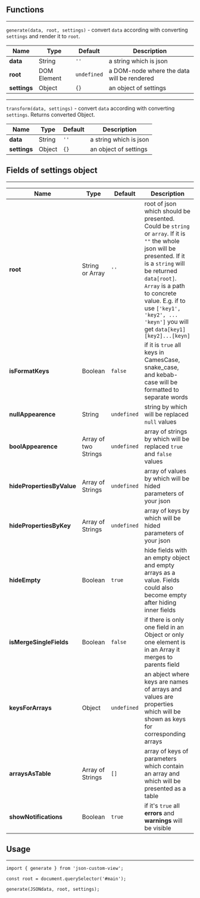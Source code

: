 ## Functions

---

`generate(data, root, settings)` - convert `data` according with converting `settings` and render it to `root`.

| **Name**     | **Type**    | **Default** | **Description**                            |
| ------------ | ----------- | ----------- | ------------------------------------------ |
| **data**     | String      | `''`        | a string which is json                     |
| **root**     | DOM Element | `undefined` | a DOM-node where the data will be rendered |
| **settings** | Object      | `{}`        | an object of settings                      |

---

`transform(data, settings)` - convert `data` according with converting `settings`. Returns converted Object.

| **Name**     | **Type** | **Default** | **Description**        |
| ------------ | -------- | ----------- | ---------------------- |
| **data**     | String   | `''`        | a string which is json |
| **settings** | Object   | `{}`        | an object of settings  |

## Fields of settings object

---

| **Name**                  | **Type**             | **Default** | **Description**                                                                                                                                                                                                                                                                                      |
| ------------------------- | -------------------- | ----------- | ---------------------------------------------------------------------------------------------------------------------------------------------------------------------------------------------------------------------------------------------------------------------------------------------------- |
| **root**                  | String or Array      | `''`        | root of json which should be presented. Could be `string` or `array`. If it is `""` the whole json will be presented. If it is a `string` will be returned `data[root]`. `Array` is a path to concrete value. E.g. if to use `['key1', 'key2', ... 'keyn']` you will get `data[key1][key2]...[keyn]` |
| **isFormatKeys**          | Boolean              | `false`     | if it is `true` all keys in CamesCase, snake_case, and kebab-case will be formatted to separate words                                                                                                                                                                                                |
| **nullAppearence**        | String               | `undefined` | string by which will be replaced `null` values                                                                                                                                                                                                                                                       |
| **boolAppearence**        | Array of two Strings | `undefined` | array of strings by which will be replaced `true` and `false` values                                                                                                                                                                                                                                 |
| **hidePropertiesByValue** | Array of Strings     | `undefined` | array of values by which will be hided parameters of your json                                                                                                                                                                                                                                       |
| **hidePropertiesByKey**   | Array of Strings     | `undefined` | array of keys by which will be hided parameters of your json                                                                                                                                                                                                                                         |
| **hideEmpty**             | Boolean              | `true`      | hide fields with an empty object and empty arrays as a value. Fields could also become empty after hiding inner fields                                                                                                                                                                               |
| **isMergeSingleFields**   | Boolean              | `false`     | if there is only one field in an Object or only one element is in an Array it merges to parents field                                                                                                                                                                                                |
| **keysForArrays**         | Object               | `undefined` | an abject where keys are names of arrays and values are properties which will be shown as keys for corresponding arrays                                                                                                                                                                              |
| **arraysAsTable**         | Array of Strings     | `[]`        | array of keys of parameters which contain an array and which will be presented as a table                                                                                                                                                                                                            |
| **showNotifications**     | Boolean              | `true`      | if it's `true` all **errors** and **warnings** will be visible                                                                                                                                                                                                                                       |

## Usage

---

```
import { generate } from 'json-custom-view';

const root = document.querySelector('#main');

generate(JSONdata, root, settings);
```
